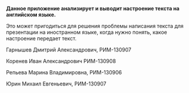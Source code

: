 **Данное приложение анализирует и выводит настроение текста на английском языке.**

Это может пригодиться для решения проблемы написания текста для презентации на иностранном языке, когда нужно понять, какое настроение передает текст.

Гарнышев Дмитрий Александрович, РИМ-130907

Коренев Иван Александрович РИМ-130908

Репьева Марина Владимировна, РИМ-130906

Юрин Михаил Евгеньевич, РИМ-130907